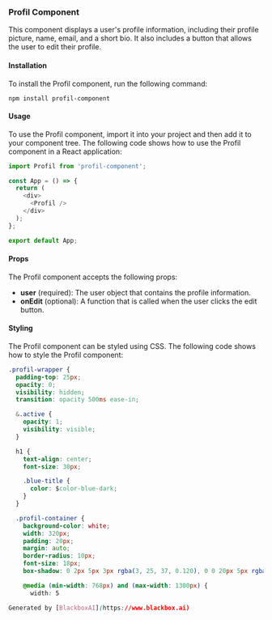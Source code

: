  ### Profil Component

This component displays a user's profile information, including their profile picture, name, email, and a short bio. It also includes a button that allows the user to edit their profile.

#### Installation

To install the Profil component, run the following command:

```
npm install profil-component
```

#### Usage

To use the Profil component, import it into your project and then add it to your component tree. The following code shows how to use the Profil component in a React application:

```javascript
import Profil from 'profil-component';

const App = () => {
  return (
    <div>
      <Profil />
    </div>
  );
};

export default App;
```

#### Props

The Profil component accepts the following props:

* **user** (required): The user object that contains the profile information.
* **onEdit** (optional): A function that is called when the user clicks the edit button.

#### Styling

The Profil component can be styled using CSS. The following code shows how to style the Profil component:

```css
.profil-wrapper {
  padding-top: 25px;
  opacity: 0;
  visibility: hidden;
  transition: opacity 500ms ease-in;

  &.active {
    opacity: 1;
    visibility: visible;
  }

  h1 {
    text-align: center;
    font-size: 30px;

    .blue-title {
      color: $color-blue-dark;
    }
  }

  .profil-container {
    background-color: white;
    width: 320px;
    padding: 20px;
    margin: auto;
    border-radius: 10px;
    font-size: 18px;
    box-shadow: 0 2px 5px 3px rgba(3, 25, 37, 0.120), 0 0 20px 5px rgba(4, 139, 250, 0.041);

    @media (min-width: 768px) and (max-width: 1300px) {
      width: 5

Generated by [BlackboxAI](https://www.blackbox.ai)